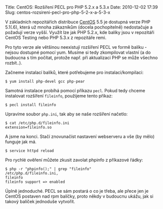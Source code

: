 Title: CentOS: Rozšíření PECL pro PHP 5.2.x a 5.3.x
Date: 2010-12-02 17:39
Slug: centos-rozsireni-pecl-pro-php-5-2-x-a-5-3-x

V základních repozitářích distribuce [CentOS][] 5.5 je dostupná verze
PHP 5.1(.6), která už mnoha zákazníkům (docela pochopitelně) nedostačuje
a požadují verze vyšší. Využít lze jak PHP 5.2.x, kde balíky jsou v
repozitáři CentOS Testing nebo PHP 5.3.x z repozitáře remi.

Pro tyto verze ale většinou neexistují rozšíření PECL ve formě balíku -
nejsou dostupné pomocí yum. Musíme si tedy zkompilovat vlastní (a do
budoucna s tím počítat, protože např. při aktualizaci PHP se může
všechno rozbít..).  

Začneme instalací balíků, které potřebujeme pro instalaci/kompilaci:

```text
$ yum install php-devel gcc php-pear
```

Samotná instalace probíhá pomocí příkazu `pecl`. Pokud tedy chceme
instalovat rozšíření `fileinfo`, použijeme tento příkaz:

```text
$ pecl install fileinfo
```

Upravíme soubor `php.ini`, tak aby se naše rozšíření načetlo:

```text
$ cat /etc/php.d/fileinfo.ini
extension=fileinfo.so
```

A jsme na konci. Stačí znovunačíst nastavení webserveru a vše (by mělo)
funguje jak má.

```text
$ service httpd reload
```

Pro rychlé ověření můžete zkusit zavolat phpinfo z příkazové řádky:

```text
$ php -r "phpinfo();" | grep "fileinfo"
/etc/php.d/fileinfo.ini,
fileinfo
fileinfo support => enabled
```

Úplně jednoduché. PECL se sám postará o co je třeba, ale přece jen je
CentOS postaven nad rpm balíčky, proto někdy v budoucnu ukážu, jak si
takový balíček jednoduše vytvořit.

  [CentOS]: http://www.centos.org
